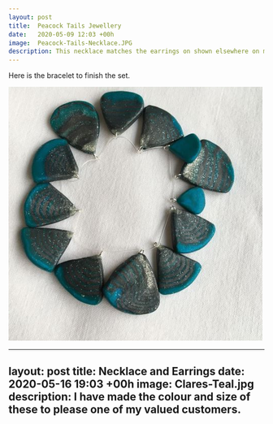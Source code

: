 ```yaml
---
layout: post
title:  Peacock Tails Jewellery
date:   2020-05-09 12:03 +00h
image:  Peacock-Tails-Necklace.JPG
description: This necklace matches the earrings on shown elsewhere on my site!
---
```

Here is the bracelet to finish the set.

![peacocktails bracelet](/images/Peacock-Tails-Bracelet.jpg)

---
layout: post
title:  Necklace and Earrings
date:   2020-05-16 19:03 +00h
image:  Clares-Teal.jpg
description: I have made the colour and size of these to please one of my valued customers.
---
